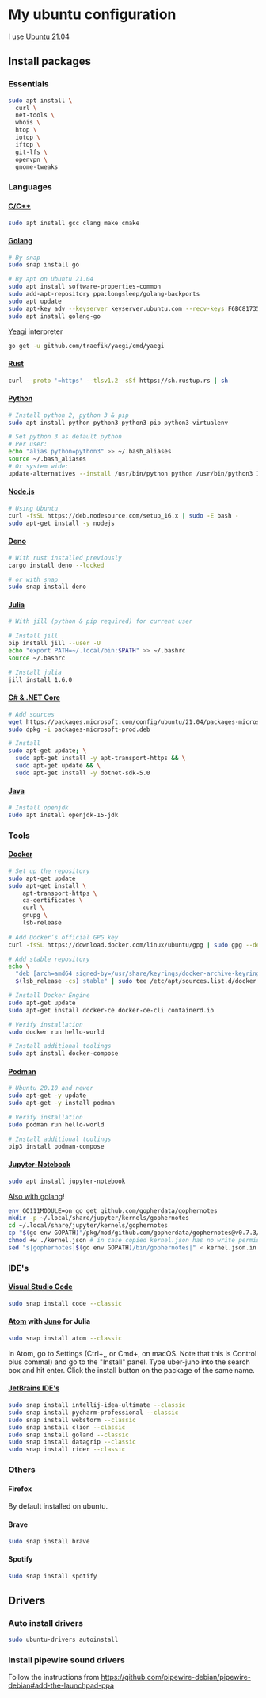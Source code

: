 # My ubuntu configuration

I use [Ubuntu 21.04](https://ubuntu.com/blog/ubuntu-21-04-is-here)


## Install packages

### Essentials

```sh
sudo apt install \
  curl \
  net-tools \
  whois \
  htop \
  iotop \
  iftop \
  git-lfs \
  openvpn \
  gnome-tweaks
```


### Languages

#### [C/C++](https://www.cplusplus.com/)

```sh
sudo apt install gcc clang make cmake
```

#### [Golang](https://github.com/golang/go/wiki/Ubuntu) 

```sh
# By snap
sudo snap install go

# By apt on Ubuntu 21.04
sudo apt install software-properties-common
sudo add-apt-repository ppa:longsleep/golang-backports
sudo apt update
sudo apt-key adv --keyserver keyserver.ubuntu.com --recv-keys F6BC817356A3D45E
sudo apt install golang-go
```

[Yeagi](https://github.com/traefik/yaegi) interpreter
```sh
go get -u github.com/traefik/yaegi/cmd/yaegi
```

#### [Rust](https://www.rust-lang.org/tools/install)

```sh
curl --proto '=https' --tlsv1.2 -sSf https://sh.rustup.rs | sh
```

#### [Python](https://www.python.org/)

```sh
# Install python 2, python 3 & pip
sudo apt install python python3 python3-pip python3-virtualenv

# Set python 3 as default python
# Per user:
echo "alias python=python3" >> ~/.bash_aliases
source ~/.bash_aliases
# Or system wide:
update-alternatives --install /usr/bin/python python /usr/bin/python3 1
```

#### [Node.js](https://github.com/nodesource/distributions)

```sh
# Using Ubuntu
curl -fsSL https://deb.nodesource.com/setup_16.x | sudo -E bash -
sudo apt-get install -y nodejs
```

#### [Deno](https://deno.land/)

```sh
# With rust installed previously
cargo install deno --locked

# or with snap
sudo snap install deno
```

#### [Julia](https://julialang.org/)

```sh
# With jill (python & pip required) for current user

# Install jill
pip install jill --user -U
echo "export PATH=~/.local/bin:$PATH" >> ~/.bashrc
source ~/.bashrc

# Install julia
jill install 1.6.0
```

#### [C# & .NET Core](https://docs.microsoft.com/en-US/dotnet/core/install/linux-ubuntu#2010-)

```sh
# Add sources
wget https://packages.microsoft.com/config/ubuntu/21.04/packages-microsoft-prod.deb -O packages-microsoft-prod.deb
sudo dpkg -i packages-microsoft-prod.deb

# Install
sudo apt-get update; \
  sudo apt-get install -y apt-transport-https && \
  sudo apt-get update && \
  sudo apt-get install -y dotnet-sdk-5.0
```

#### [Java](https://www.java.com/en/download/)

```sh
# Install openjdk
sudo apt install openjdk-15-jdk
```

### Tools

#### [Docker](https://docs.docker.com/)

```sh
# Set up the repository
sudo apt-get update
sudo apt-get install \
    apt-transport-https \
    ca-certificates \
    curl \
    gnupg \
    lsb-release
    
# Add Docker’s official GPG key
curl -fsSL https://download.docker.com/linux/ubuntu/gpg | sudo gpg --dearmor -o /usr/share/keyrings/docker-archive-keyring.gpg

# Add stable repository
echo \
  "deb [arch=amd64 signed-by=/usr/share/keyrings/docker-archive-keyring.gpg] https://download.docker.com/linux/ubuntu \
  $(lsb_release -cs) stable" | sudo tee /etc/apt/sources.list.d/docker.list > /dev/null

# Install Docker Engine
sudo apt-get update
sudo apt-get install docker-ce docker-ce-cli containerd.io

# Verify installation
sudo docker run hello-world

# Install additional toolings
sudo apt install docker-compose
```

#### [Podman](https://podman.io/)

```sh
# Ubuntu 20.10 and newer
sudo apt-get -y update
sudo apt-get -y install podman

# Verify installation
sudo podman run hello-world

# Install additional toolings
pip3 install podman-compose
```

#### [Jupyter-Notebook](https://jupyter.org/)

```sh
sudo apt install jupyter-notebook
```

[Also with golang](https://github.com/gopherdata/gophernotes)!
```sh
env GO111MODULE=on go get github.com/gopherdata/gophernotes
mkdir -p ~/.local/share/jupyter/kernels/gophernotes
cd ~/.local/share/jupyter/kernels/gophernotes
cp "$(go env GOPATH)"/pkg/mod/github.com/gopherdata/gophernotes@v0.7.3/kernel/*  "."
chmod +w ./kernel.json # in case copied kernel.json has no write permission
sed "s|gophernotes|$(go env GOPATH)/bin/gophernotes|" < kernel.json.in > kernel.json
```


### IDE's

#### [Visual Studio Code](https://code.visualstudio.com/)

```sh
sudo snap install code --classic
```

#### [Atom](https://atom.io/) with [Juno](https://junolab.org/) for Julia

```sh
sudo snap install atom --classic
```

In Atom, go to Settings (Ctrl+,, or Cmd+, on macOS. Note that this is Control plus comma!) and go to the "Install" panel.
Type uber-juno into the search box and hit enter. Click the install button on the package of the same name.

#### [JetBrains IDE's](https://www.jetbrains.com)

```sh
sudo snap install intellij-idea-ultimate --classic
sudo snap install pycharm-professional --classic
sudo snap install webstorm --classic
sudo snap install clion --classic
sudo snap install goland --classic
sudo snap install datagrip --classic
sudo snap install rider --classic
```

### Others

#### Firefox 

By default installed on ubuntu.

#### Brave

```sh
sudo snap install brave
```

#### Spotify

```sh
sudo snap install spotify
```

## Drivers

### Auto install drivers

```sh
sudo ubuntu-drivers autoinstall
```

### Install pipewire sound drivers

Follow the instructions from https://github.com/pipewire-debian/pipewire-debian#add-the-launchpad-ppa






